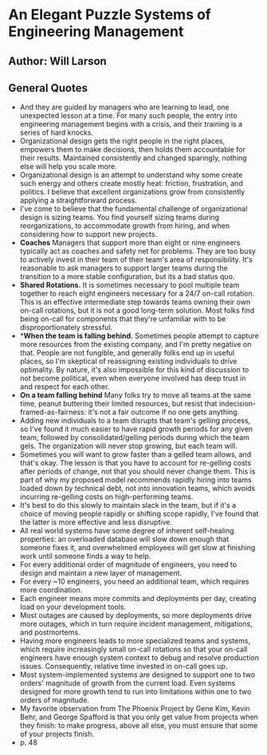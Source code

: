 # An Elegant Puzzle Systems of Engineering Management
## Author: Will Larson
 
## General Quotes
- And they are guided by managers who are learning to lead, one unexpected lesson at a time. For many such people, the entry into engineering management begins with a crisis, and their training is a series of hard knocks.
- Organizational design gets the right people in the right places, empowers them to make decisions, then holds them accountable for their results. Maintained consistently and changed sparingly, nothing else will help you scale more.
- Organizational design is an attempt to understand why some create such energy and others create mostly heat: friction, frustration, and politics. I believe that excellent organizations grow from consistently applying a straightforward process.
- I've come to believe that the fundamental challenge of organizational design is sizing teams. You find yourself sizing teams during reorganizations, to accommodate growth from hiring, and when considering how to support new projects.
- **Coaches** Managers that support more than eight or nine engineers typically act as coaches and safety net for problems. They are too busy to actively invest in their team of their team's area of responsibility. It's reasonable to ask managers to support larger teams during the transition to a more stable configuration, but its a bad status quo.
- **Shared Rotations.** It is sometimes necessary to pool multiple team together to reach eight engineers necessary for a 24/7 on-call rotation. This is an effective intermediate step towards teams owning their own on-call rotations, but it is not a good long-term solution. Most folks find being on-call for components that they're unfamiliar with to be disproportionately stressful.
- ***When the team is falling behind.** Sometimes people attempt to capture more resources from the existing company, and I'm pretty negative on that. People are not fungible, and generally folks end up in useful places, so I'm skeptical of reassigning existing individuals to drive optimality. By nature, it's also impossible for this kind of discussion to not become political, even when everyone involved has deep trust in and respect for each other.
- **On a team falling behind** Many folks try to move all teams at the same time, peanut buttering their limited resources, but resist that indecision-framed-as-fairness: it's not a fair outcome if no one gets anything.
- Adding new individuals to a team disrupts that team's gelling process, so I've found it much easier to have rapid growth periods for any given team, followed by consolidated/gelling periods during which the team gels. The organization will never stop growing, but each team will.
- Sometimes you will want to grow faster than a gelled team allows, and that's okay. The lesson is that you have to account for re-gelling costs after periods of change, not that you should never change them. This is part of why my proposed model recommends rapidly hiring into teams loaded down by technical debt, not into innovation teams, which avoids incurring re-gelling costs on high-performing teams.
- It's best to do this slowly to maintain slack in the team, but if it's a choice of moving people rapidly or shifting scope rapidly, I've found that the latter is more effective and less disruptive.
- All real world systems have some degree of inherent self-healing properties: an overloaded database will slow down enough that someone fixes it, and overwhelmed employees will get slow at finishing work until someone finds a way to help.
- For every additional order of magnitude of engineers, you need to design and maintain a new layer of management.
- For every ~10 engineers, you need an additional team, which requires more coordination.
- Each engineer means more commits and deployments per day, creating load on your development tools.
- Most outages are caused by deployments, so more deployments drive more outages, which in turn require incident management, mitigations, and postmortems.
- Having more engineers leads to more specialized teams and systems, which require increasingly small on-call rotations so that your on-call engineers have enough system context to debug and resolve production issues. Consequently, relative time invested in on-call goes up.
- Most system-implemented systems are designed to support one to two orders' magnitude of growth from the current load. Even systems designed for more growth tend to run into limitations within one to two orders of magnitude.
- My favorite observation from The Phoenix Project by Gene Kim, Kevin Behr, and George Spafford is that you only get value from projects when they finish: to make progress, above all else, you must ensure that some of your projects finish.
- p. 48
